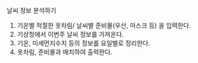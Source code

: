날씨 정보 분석하기
1. 기온별 적절한 옷차림/ 날씨별 준비물(우산, 마스크 등) 을 입력한다. 
2. 기상청에서 이번주 날씨 정보를 가져온다. 
3. 기온, 미세먼지수치 등의 정보를 요일별로 정리한다.
4. 옷차림, 준비물과 매치하여 출력한다.  
